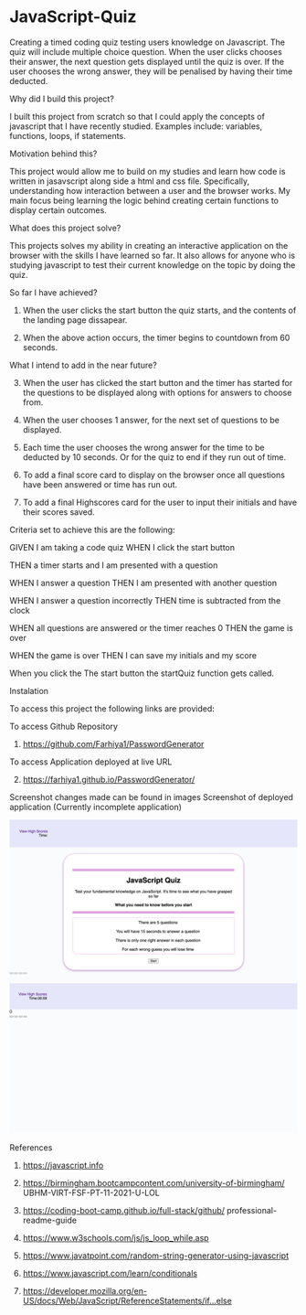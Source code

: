 # JavaScript-Quiz

Creating a timed coding quiz testing users knowledge on Javascript. The quiz will include multiple choice question. When the user clicks chooses their answer, the next question gets displayed until the quiz is over. If the user chooses the wrong answer, they will be penalised by having their time deducted.

Why did I build this project?

I built this project from scratch so that I could apply the concepts of javascript that I have recently studied. Examples include: variables, functions, loops, if statements.

Motivation behind this?

This project would allow me to build on my studies and learn how code is written in jasavscript along side a html and css file. Specifically, understanding how interaction between a user and the browser works. My main focus being learning the logic behind creating certain functions to display certain outcomes.

What does this project solve?

This projects solves my ability in creating an interactive application on the browser with the skills I have learned so far. It also allows for anyone who is studying javascript to test their current knowledge on the topic by doing the quiz.

So far I have achieved?

1. When the user clicks the start button the quiz starts, and the contents of the landing page dissapear.

2. When the above action occurs, the timer begins to countdown from 60 seconds.

What I intend to add in the near future?

3. When the user has clicked the start button and the timer has started for the questions to be displayed along with options for answers to choose from.

4. When the user chooses 1 answer, for the next set of questions to be displayed.

5. Each time the user chooses the wrong answer for the time to be deducted by 10 seconds. Or for the quiz to end if they run out of time.

6. To add a final score card to display on the browser once all questions have been answered or time has run out.

7. To add a final Highscores card for the user to input their initials and have their scores saved.

Criteria set to achieve this are the following:

GIVEN I am taking a code quiz
WHEN I click the start button

THEN a timer starts and I am presented with a question

WHEN I answer a question
THEN I am presented with another question

WHEN I answer a question incorrectly
THEN time is subtracted from the clock

WHEN all questions are answered or the timer reaches 0
THEN the game is over

WHEN the game is over
THEN I can save my initials and my score

When you click the The start button the startQuiz function gets called.

Instalation

To access this project the following links are provided:

To access Github Repository

1. https://github.com/Farhiya1/PasswordGenerator

To access Application deployed at live URL

2. https://farhiya1.github.io/PasswordGenerator/

Screenshot changes made can be found in images
Screenshot of deployed application (Currently incomplete application)

![Screenshot of deployed appliciation](./images/screencapture1.png)
![Screenshot of completed application](./images/screencapture2.png)

References

1. https://javascript.info
2. https://birmingham.bootcampcontent.com/university-of-birmingham/
   UBHM-VIRT-FSF-PT-11-2021-U-LOL

3. https://coding-boot-camp.github.io/full-stack/github/
   professional-readme-guide

4. https://www.w3schools.com/js/js_loop_while.asp

5. https://www.javatpoint.com/random-string-generator-using-javascript

6. https://www.javascript.com/learn/conditionals

7. https://developer.mozilla.org/en-US/docs/Web/JavaScript/ReferenceStatements/if...else
